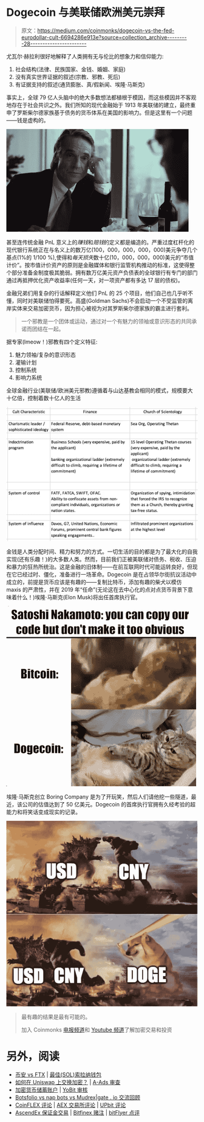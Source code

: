 # Dogecoin 与美联储欧洲美元崇拜

> 原文：<https://medium.com/coinmonks/dogecoin-vs-the-fed-eurodollar-cult-6694286e913e?source=collection_archive---------28----------------------->

尤瓦尔·赫拉利很好地解释了人类拥有无与伦比的想象力和信仰能力:

1.  社会结构(法律、民族国家、金钱、婚姻、家庭)
2.  没有真实世界证据的叙述(宗教、邪教、死后)
3.  有证据支持的叙述(通货膨胀、真/假新闻、埃隆·马斯克)

事实上，全球 79 亿人头脑中的绝大多数想法都植根于模因，而这些模因并不客观地存在于社会共识之外。我们所知的现代金融始于 1913 年美联储的建立，最终重申了罗斯柴尔德家族基于债务的货币体系在美国的影响力。但是这里有一个问题——钱是虚构的。

![](img/73dac93ac072dc32e96b366aaecb3448.png)

甚至连传统金融 PnL 意义上的*赚钱*和*赔钱*的定义都是编造的。严重过度杠杆化的现代银行系统正在与名义上的数万亿(100，000，000，000，000)美元争夺几个基点(1%的 1/100 %),使得和*每天损失*数十亿(10，000，000，000)美元的“市值计价”。按市值计价资产的原则是金融媒体和银行监管机构推动的标准，这使得整个部分准备金制度极其脆弱。拥有数万亿美元资产负债表的全球银行有专门的部门通过再抵押优化资产收益率(任何一天，对一项资产都有多达 17 层的债权)。

金融兄弟们用复杂的行话解释定义他们 PnL 的 25 个项目，他们自己也几乎听不懂，同时对美联储怕得要死。高盛(Goldman Sachs)不会启动一个不受监管的离岸实体来交易加密货币，因为担心被视为对其罗斯柴尔德家族的霸主进行套利。

> 一个邪教是一个团体或运动，通过对一个有魅力的领袖或意识形态的共同承诺而团结在一起。

据专家(lmeow！)邪教有四个定义特征:

1.  魅力领袖/复杂的意识形态
2.  灌输计划
3.  控制系统
4.  影响力系统

全球金融行业(美联储/欧洲美元邪教)遵循着与山达基教会相同的模式，规模要大十亿倍，控制着数十亿人的生活

![](img/141495c5ba644026af214773e27b5c41.png)

金钱是人类分配时间、精力和努力的方式。一切生活的目的都是为了最大化的自我实现(还有乐趣！)的大多数人类。然而，目前我们正被美联储对债务、税收、压迫和暴力的狂热所统治。这是金融的旧体制——在前互联网时代可能运转良好，但现在它已经过时、僵化，准备进行一场革命。Dogecoin 是在占领华尔街抗议活动中成立的，前提是货币应该是有趣的——复制比特币，添加有趣的柴犬以模仿 maxis 的严肃性，并在 2019 年“任命”(无论这在去中心化的点对点货币背景下意味着什么！)埃隆·马斯克(Elon Musk)将出任首席执行官。

![](img/c2458f07ce17eba89c19379a50ad54ee.png)

埃隆·马斯克创立 Boring Company 是为了开玩笑，然后人们请他挖一些隧道，最近，该公司的估值达到了 50 亿美元。Dogecoin 的首席执行官拥有久经考验的超能力和将笑话变成现实的记录。

![](img/75dd2a3f1d2b52f356919ff7093d829e.png)

> 最有趣的结果是最有可能的。
> 
> 加入 Coinmonks [电报频道](https://t.me/coincodecap)和 [Youtube 频道](https://www.youtube.com/c/coinmonks/videos)了解加密交易和投资

# 另外，阅读

*   [币安 vs FTX](https://coincodecap.com/binance-vs-ftx) | [最佳(SOL)索拉纳钱包](https://coincodecap.com/solana-wallets)
*   [如何在 Uniswap 上交换加密？](https://coincodecap.com/swap-crypto-on-uniswap) | [A-Ads 审查](https://coincodecap.com/a-ads-review)
*   [加密货币储蓄账户](/coinmonks/cryptocurrency-savings-accounts-be3bc0feffbf) | [YoBit 审核](/coinmonks/yobit-review-175464162c62)
*   [Botsfolio vs nap bots vs Mudrex](/coinmonks/botsfolio-vs-napbots-vs-mudrex-c81344970c02)|[gate . io 交流回顾](/coinmonks/gate-io-exchange-review-61bf87b7078f)
*   [CoinFLEX 评论](https://coincodecap.com/coinflex-review) | [AEX 交易所评论](https://coincodecap.com/aex-exchange-review) | [UPbit 评论](https://coincodecap.com/upbit-review)
*   [AscendEx 保证金交易](https://coincodecap.com/ascendex-margin-trading) | [Bitfinex 赌注](https://coincodecap.com/bitfinex-staking) | [bitFlyer 点评](https://coincodecap.com/bitflyer-review)